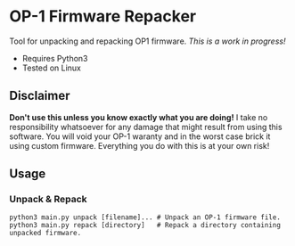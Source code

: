# OP-1 Firmware Repacker

Tool for unpacking and repacking OP1 firmware. *This is a work in progress!*

 - Requires Python3
 - Tested on Linux

## Disclaimer

**Don't use this unless you know exactly what you are doing!**
I take no responsibility whatsoever for any damage that might result from using this software.
You will void your OP-1 waranty and in the worst case brick it using custom firmware.
Everything you do with this is at your own risk!


## Usage

### Unpack & Repack

    python3 main.py unpack [filename]... # Unpack an OP-1 firmware file.
    python3 main.py repack [directory]   # Repack a directory containing unpacked firmware.
